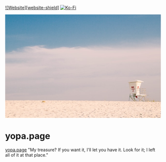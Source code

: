 [![Website][website-shield]][website-url]
[![Ko-Fi][kofi-shield]][kofi-url]

![yopa.page banner][banner]

# yopa.page

[yopa.page][website-url] "My treasure? If you want it, I'll let you have it. Look for it; I left all of it at that place."

<!-- MARKDOWN LINKS & IMAGES -->
[website-url]: https://www.yopa.page
[kofi-shield]: https://img.shields.io/badge/Ko--fi-F16061?style=for-the-badge&logo=ko-fi&logoColor=white
[kofi-url]: https://ko-fi.com/yoonsoopark
[banner]: static/images/hZL49G.png

